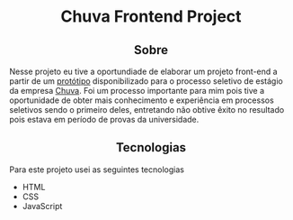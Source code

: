 <H1 align="center">Chuva Frontend Project</H1>
<H2 align="center">Sobre</H2>
<p>Nesse projeto eu tive a oportundiade de elaborar um projeto front-end a partir de um <a href="https://www.figma.com/file/0D27YdXU8ibf0AhsBC2OEm/Chuva---Exercício-Frontend?node-id=0%3A1&t=FA5gVbCYOkgFpUOb-0">protótipo</a> disponibilizado para o processo seletivo de estágio da empresa <a href="https://chuva.net.br">Chuva</a>. Foi um processo importante para mim pois tive a oportunidade de obter mais conhecimento e experiência em processos seletivos sendo o primeiro deles, entretando não obtive êxito no resultado pois estava em período de provas da universidade.</p>
<H2 align="center">Tecnologias</H2>
<p>Para este projeto usei as seguintes tecnologias
<ul>
<li>HTML</li>
<li>CSS</li>
<li>JavaScript</li>
</ul>
</p>
